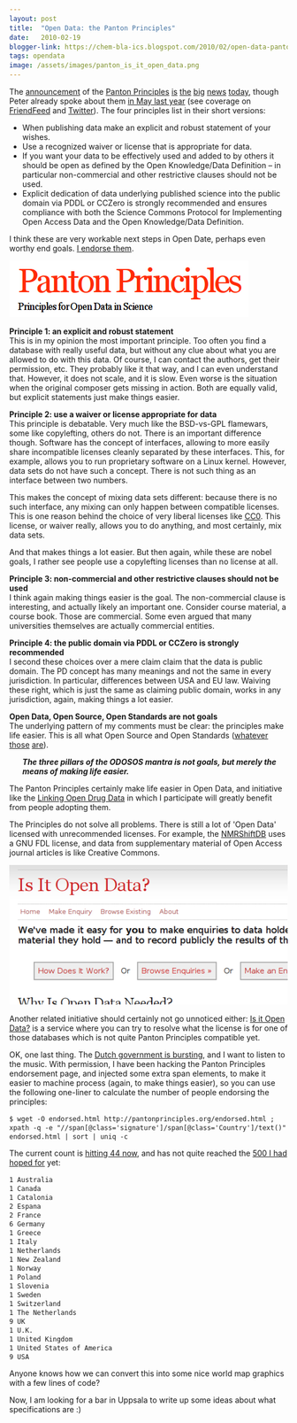 ```yaml
---
layout: post
title:  "Open Data: the Panton Principles"
date:   2010-02-19
blogger-link: https://chem-bla-ics.blogspot.com/2010/02/open-data-panton-principles.html
tags: opendata
image: /assets/images/panton_is_it_open_data.png
---
```


The [announcement](http://blog.okfn.org/2010/02/19/launch-of-the-panton-principles-for-open-data-in-science/) of the
[Panton Principles](http://pantonprinciples.org/) [is](http://opendotdotdot.blogspot.com/2010/02/open-data-question-of-panton-principles.html)
[the](http://scienceblogs.com/commonknowledge/2010/02/reaching_agreement_on_the_publ.php)
[big](http://usefulchem.blogspot.com/2010/02/support-open-data-by-endorsing-panton.html)
[news](http://www.sennoma.net/main/archives/2010/02/panton_principles_for_open_dat.php)
[today](http://www.nextgenerationscience.com/open-access/the-panton-principles-for-open-data-in-science/),
though Peter already spoke about them
[in May last year](http://wwmm.ch.cam.ac.uk/blogs/murrayrust/?p=1939) (see coverage on
[FriendFeed](http://friendfeed.com/search?q=panton+principles) and
[Twitter](http://search.twitter.com/search?q=panton+principles)). The four principles list in their short versions:

* When publishing data make an explicit and robust statement of your wishes.
* Use a recognized waiver or license that is appropriate for data.
* If you want your data to be effectively used and added to by others it should be open as defined by the Open Knowledge/Data Definition – in particular non-commercial and other restrictive clauses should not be used.
* Explicit dedication of data underlying published science into the public domain via PDDL or CCZero is strongly recommended and ensures compliance with both the Science Commons Protocol for Implementing Open Access Data and the Open Knowledge/Data Definition.

I think these are very workable next steps in Open Date, perhaps even worthy end goals.
[I endorse them](http://pantonprinciples.org/endorse/).

![Sort of logo for the Panton Principles, showing this name and the text "Principles for Open Data in Science".](/assets/images/panton.png)

**Principle 1: an explicit and robust statement** <br />
This is in my opinion the most important principle. Too often you find a database with really useful data, but without
any clue about what you are allowed to do with this data. Of course, I can contact the authors, get their permission, etc.
They probably like it that way, and I can even understand that. However, it does not scale, and it is slow. Even worse is
the situation when the original composer gets missing in action. Both are equally valid, but explicit statements just make
things easier.

**Principle 2: use a waiver or license appropriate for data** <br />
This principle is debatable. Very much like the BSD-vs-GPL flamewars, some like copylefting, others do not. There is an
important difference though. Software has the concept of interfaces, allowing to more easily share incompatible licenses
cleanly separated by these interfaces. This, for example, allows you to run proprietary software on a Linux kernel.
However, data sets do not have such a concept. There is not such thing as an interface between two numbers.

This makes the concept of mixing data sets different: because there is no such interface, any mixing can only happen
between compatible licenses. This is one reason behind the choice of very liberal licenses like
[CC0](http://creativecommons.org/license/zero). This license, or waiver really, allows you to do anything, and most
certainly, mix data sets.

And that makes things a lot easier. But then again, while these are nobel goals, I rather see people use a copylefting
licenses than no license at all.

**Principle 3: non-commercial and other restrictive clauses should not be used** <br />
I think again making things easier is the goal. The non-commercial clause is interesting, and actually likely an important
one. Consider course material, a course book. Those are commercial. Some even argued that many universities themselves are
actually commercial entities.

**Principle 4: the public domain via PDDL or CCZero is strongly recommended** <br />
I second these choices over a mere claim claim that the data is public domain. The PD concept has many meanings and not
the same in every jurisdiction. In particular, differences between USA and EU law. Waiving these right, which is just
the same as claiming public domain, works in any jurisdiction, again, making things a lot easier.

**Open Data, Open Source, Open Standards are not goals** <br />
The underlying pattern of my comments must be clear: the principles make life easier. This is all what Open Source and Open Standards
([whatever](http://blueobelisk.stackexchange.com/questions/231/what-formats-fall-into-open-specification)
[those](http://blueobelisk.stackexchange.com/questions/106/which-formats-fall-into-open-data-open-source-and-open-standards)
[are](http://sourceforge.net/mailarchive/forum.php?thread_name=6aeb064b1002162228qcc0603eo8f363a13f7d46805@mail.gmail.com&forum_name=blueobelisk-discuss)).

<ul>
<i><b>The three pillars of the ODOSOS mantra is not goals, but merely the means of making life easier.</b></i>
</ul>

The Panton Principles certainly make life easier in Open Data, and initiative like the
[Linking Open Drug Data](http://esw.w3.org/topic/HCLSIG/LODD/) in which I participate will greatly benefit
from people adopting them.

The Principles do not solve all problems. There is still a lot of 'Open Data' licensed with unrecommended licenses.
For example, the [NMRShiftDB](http://chem-bla-ics.blogspot.com/2009/09/open-chemical-data-1-nmrshiftdb.html) uses a
GNU FDL license, and data from supplementary material of Open Access journal articles is like Creative Commons.

![Screenshot of the "Is it Open Data?" website, showing starting points like the "How Does It Work?" button.](/assets/images/panton_is_it_open_data.png)

Another related initiative should certainly not go unnoticed either: [Is it Open Data?](http://www.isitopendata.org/)
is a service where you can try to resolve what the license is for one of those databases which is not quite
Panton Principles compatible yet.

OK, one last thing. The [Dutch government is bursting](http://www.volkskrant.nl/binnenland/article1351058.ece/Krachtmeting_in_kabinet_om_Uruzgan),
and I want to listen to the music. With permission, I have been hacking the Panton Principles endorsement page,
and injected some extra span elements, to make it easier to machine process (again, to make things easier), so
you can use the following one-liner to calculate the number of people endorsing the principles:

```shell
$ wget -O endorsed.html http://pantonprinciples.org/endorsed.html ; xpath -q -e "//span[@class='signature']/span[@class='Country']/text()" endorsed.html | sort | uniq -c
```

The current count is [hitting 44 now](http://pantonprinciples.org/endorse/), and has not quite reached the
[500 I had hoped for](http://friendfeed.com/openchemicaldata/e6236e5a/panton-principles-endorse-open-data-go-visit) yet:

```
1 Australia
1 Canada
1 Catalonia
2 Espana
2 France
6 Germany
1 Greece
1 Italy
1 Netherlands
1 New Zealand
1 Norway
1 Poland
1 Slovenia
1 Sweden
1 Switzerland
1 The Netherlands
9 UK
1 U.K.
1 United Kingdom
1 United States of America
9 USA
```

Anyone knows how we can convert this into some nice world map graphics with a few lines of code?

Now, I am looking for a bar in Uppsala to write up some ideas about what specifications are :)
